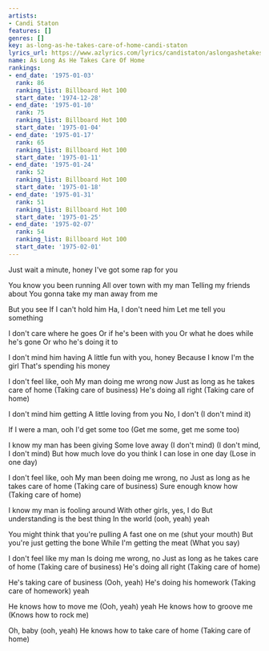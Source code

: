 ```yaml
---
artists:
- Candi Staton
features: []
genres: []
key: as-long-as-he-takes-care-of-home-candi-staton
lyrics_url: https://www.azlyrics.com/lyrics/candistaton/aslongashetakescareofhome.html
name: As Long As He Takes Care Of Home
rankings:
- end_date: '1975-01-03'
  rank: 86
  ranking_list: Billboard Hot 100
  start_date: '1974-12-28'
- end_date: '1975-01-10'
  rank: 75
  ranking_list: Billboard Hot 100
  start_date: '1975-01-04'
- end_date: '1975-01-17'
  rank: 65
  ranking_list: Billboard Hot 100
  start_date: '1975-01-11'
- end_date: '1975-01-24'
  rank: 52
  ranking_list: Billboard Hot 100
  start_date: '1975-01-18'
- end_date: '1975-01-31'
  rank: 51
  ranking_list: Billboard Hot 100
  start_date: '1975-01-25'
- end_date: '1975-02-07'
  rank: 54
  ranking_list: Billboard Hot 100
  start_date: '1975-02-01'
---
```


Just wait a minute, honey
I've got some rap for you

You know you been running
All over town with my man
Telling my friends about
You gonna take my man away from me

But you see
If I can't hold him
Ha, I don't need him
Let me tell you something

I don't care where he goes
Or if he's been with you
Or what he does while he's gone
Or who he's doing it to

I don't mind him having
A little fun with you, honey
Because I know I'm the girl
That's spending his money

I don't feel like, ooh
My man doing me wrong now
Just as long as he takes care of home
(Taking care of business)
He's doing all right
(Taking care of home)

I don't mind him getting
A little loving from you
No, I don't (I don't mind it)

If I were a man, ooh
I'd get some too
(Get me some, get me some too)

I know my man has been giving
Some love away (I don't mind)
(I don't mind, I don't mind)
But how much love do you think
I can lose in one day
(Lose in one day)

I don't feel like, ooh
My man been doing me wrong, no
Just as long as he takes care of home
(Taking care of business)
Sure enough know how
(Taking care of home)

I know my man is fooling around
With other girls, yes, I do
But understanding is the best thing
In the world (ooh, yeah) yeah

You might think that you're pulling
A fast one on me (shut your mouth)
But you're just getting the bone
While I'm getting the meat
(What you say)

I don't feel like my man
Is doing me wrong, no
Just as long as he takes care of home
(Taking care of business)
He's doing all right
(Taking care of home)

He's taking care of business
(Ooh, yeah)
He's doing his homework
(Taking care of homework) yeah

He knows how to move me
(Ooh, yeah) yeah
He knows how to groove me
(Knows how to rock me)

Oh, baby (ooh, yeah)
He knows how to take care of home
(Taking care of home)



